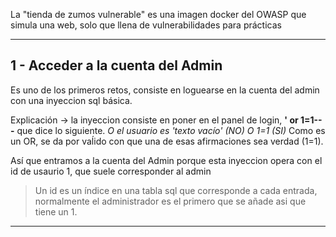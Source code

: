 
La "tienda de zumos vulnerable" es una imagen docker del OWASP que simula una web, solo que llena de vulnerabilidades para prácticas

----------------------------------------------------------------------------------------------
## 1 - Acceder a la cuenta del Admin

Es uno de los primeros retos, consiste en loguearse en la cuenta del admin con una inyeccion sql básica.

Explicación -> la inyeccion consiste en poner en el panel de login, **' or 1=1-- -** que dice lo siguiente. 
*O el usuario es 'texto vacío' (NO) O 1=1 (SI)* Como es un OR, se da por vaĺido con que una de esas afirmaciones sea verdad (1=1).

Así que entramos a la cuenta del Admin porque esta inyeccion opera con el id de usaurio 1, que suele corresponder al admin
> Un id  es un índice en una tabla sql que corresponde a cada entrada, normalmente el administrador es el primero que se añade asi que tiene un 1.

----------------------------------------------------------------------------------------------
